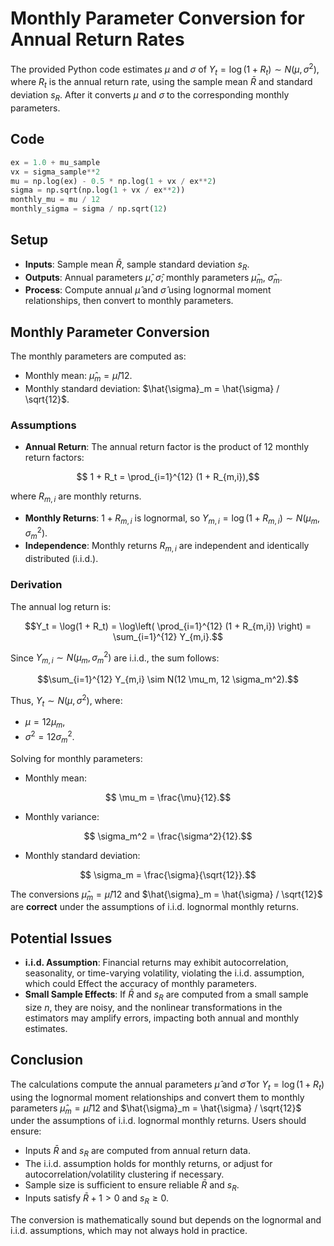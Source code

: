 # Monthly Parameter Conversion for Annual Return Rates

The provided Python code estimates $\mu$ and $\sigma$ of $Y_t = \log(1 + R_t) \sim N(\mu, \sigma^2)$,
where $R_t$ is the annual return rate, using the sample mean $\bar{R}$ and standard deviation $s_R$.
After it converts $\mu$ and $\sigma$ to the corresponding monthly parameters.

## Code

```python
ex = 1.0 + mu_sample
vx = sigma_sample**2
mu = np.log(ex) - 0.5 * np.log(1 + vx / ex**2)
sigma = np.sqrt(np.log(1 + vx / ex**2))
monthly_mu = mu / 12
monthly_sigma = sigma / np.sqrt(12)
````

## Setup

- **Inputs**: Sample mean $\bar{R}$, sample standard deviation $s_R$.
- **Outputs**: Annual parameters $\hat{\mu}$, $\hat{\sigma}$; monthly parameters $\hat{\mu}_m$, $\hat{\sigma}_m$.
- **Process**: Compute annual $\hat{\mu}$ and $\hat{\sigma}$ using lognormal moment relationships,
then convert to monthly parameters.

## Monthly Parameter Conversion

The monthly parameters are computed as:

- Monthly mean: $\hat{\mu}_m = \hat{\mu} / 12$.
- Monthly standard deviation: $\hat{\sigma}_m = \hat{\sigma} / \sqrt{12}$.

### Assumptions

- **Annual Return**: The annual return factor is the product of 12 monthly return factors:

```math
  1 + R_t = \prod_{i=1}^{12} (1 + R_{m,i}),
```

  where $R_{m,i}$ are monthly returns.

- **Monthly Returns**: $1 + R_{m,i}$ is lognormal, so $Y_{m,i} = \log(1 + R_{m,i}) \sim N(\mu_m, \sigma_m^2)$.
- **Independence**: Monthly returns $R_{m,i}$ are independent and identically distributed (i.i.d.).

### Derivation

The annual log return is:

```math
Y_t = \log(1 + R_t) = \log\left( \prod_{i=1}^{12} (1 + R_{m,i}) \right) = \sum_{i=1}^{12} Y_{m,i}.
```

Since $Y_{m,i} \sim N(\mu_m, \sigma_m^2)$ are i.i.d., the sum follows:

```math
\sum_{i=1}^{12} Y_{m,i} \sim N(12 \mu_m, 12 \sigma_m^2).
```

Thus, $Y_t \sim N(\mu, \sigma^2)$, where:

- $\mu = 12 \mu_m$,
- $\sigma^2 = 12 \sigma_m^2$.

Solving for monthly parameters:

- Monthly mean:

```math
  \mu_m = \frac{\mu}{12}.
```

- Monthly variance:

```math
  \sigma_m^2 = \frac{\sigma^2}{12}.
```

- Monthly standard deviation:

```math
  \sigma_m = \frac{\sigma}{\sqrt{12}}.
```

The conversions $\hat{\mu}_m = \hat{\mu} / 12$ and $\hat{\sigma}_m = \hat{\sigma} / \sqrt{12}$
are **correct** under the assumptions of i.i.d. lognormal monthly returns.

## Potential Issues

- **i.i.d. Assumption**: Financial returns may exhibit autocorrelation, seasonality,
or time-varying volatility, violating the i.i.d. assumption, which could Effect
the accuracy of monthly parameters.
- **Small Sample Effects**: If $\bar{R}$ and $s_R$ are computed from a small sample size
$n$, they are noisy, and the nonlinear transformations in the estimators may amplify
errors, impacting both annual and monthly estimates.

## Conclusion

The calculations compute the annual parameters $\hat{\mu}$ and $\hat{\sigma}$
for $Y_t = \log(1 + R_t)$ using the lognormal moment relationships and convert them
to monthly parameters $\hat{\mu}_m = \hat{\mu} / 12$ and $\hat{\sigma}_m = \hat{\sigma} / \sqrt{12}$
under the assumptions of i.i.d. lognormal monthly returns. Users should ensure:

- Inputs $\bar{R}$ and $s_R$ are computed from annual return data.
- The i.i.d. assumption holds for monthly returns, or adjust for autocorrelation/volatility
clustering if necessary.
- Sample size is sufficient to ensure reliable $\bar{R}$ and $s_R$.
- Inputs satisfy $\bar{R} + 1 > 0$ and $s_R \geq 0$.

The conversion is mathematically sound but depends on the lognormal and i.i.d. assumptions,
which may not always hold in practice.
